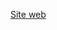 [Site web](https://fr.tenable.com/lp/campaigns/22/nessus-multiprdct/buy/?utm_campaign=gs-{22295496411}-{176661522220}-{736056320107}_00032923_fy25&utm_promoter=tenable-hv-00032923&utm_source=google&utm_term=nessus&utm_medium=cpc&utm_geo=emea&gad_source=1&gclid=Cj0KCQjwhYS_BhD2ARIsAJTMMQY5LDe0BWWyzM1AmgKVxhkFuTVj9kp873w0Jq1XJG3eXMVarE2RgcMaAnd8EALw_wcB)
